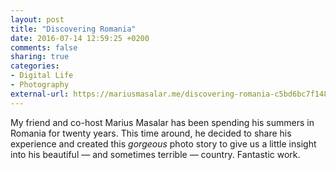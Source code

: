 ```yaml
---
layout: post
title: "Discovering Romania"
date: 2016-07-14 12:59:25 +0200
comments: false
sharing: true
categories: 
- Digital Life
- Photography
external-url: https://mariusmasalar.me/discovering-romania-c5bd6bc7f148#.17gbrjrhj
---
```


My friend and co-host Marius Masalar has been spending his summers in Romania for twenty years. This time around, he decided to share his experience and created this _gorgeous_ photo story to give us a little insight into his beautiful — and sometimes terrible — country. Fantastic work.